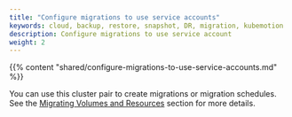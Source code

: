 ```yaml
---
title: "Configure migrations to use service accounts"
keywords: cloud, backup, restore, snapshot, DR, migration, kubemotion
description: Configure migrations to use service account
weight: 2
---
```


{{% content "shared/configure-migrations-to-use-service-accounts.md" %}}

You can use this cluster pair to create migrations or migration schedules.
See the [Migrating Volumes and Resources](/portworx-install-with-kubernetes/migration/#migrating-volumes-and-resources) section for more details.
